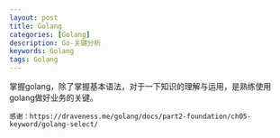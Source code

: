 ```yaml
---
layout: post
title: Golang
categories: [Golang]
description: Go-关键分析
keywords: Golang
tags: Golang
---
```


掌握golang，除了掌握基本语法，对于一下知识的理解与运用，是熟练使用golang做好业务的关键。

    感谢：https://draveness.me/golang/docs/part2-foundation/ch05-keyword/golang-select/

<!DOCTYPE html>
<html>
<head>
<meta charset="UTF-8">
<meta name="viewport" content="width=device-width, initial-scale=1.0">
<meta http-equiv="X-UA-Compatible" content="ie=edge">
<title>Markmap</title>
<style>
* {
  margin: 0;
  padding: 0;
}
#mindmap {
  display: block;
  width: 100vw;
  height: 100vh;
}
</style>
<link rel="stylesheet" href="https://cdn.jsdelivr.net/npm/prismjs@1.28.0/themes/prism.css"><link rel="stylesheet" href="https://cdn.jsdelivr.net/npm/markmap-toolbar@0.13.5/dist/style.css">
</head>
<body>
<svg id="mindmap"></svg>
<script src="https://cdn.jsdelivr.net/npm/d3@6.7.0"></script><script src="https://cdn.jsdelivr.net/npm/markmap-view@0.13.5"></script><script src="https://cdn.jsdelivr.net/npm/markmap-toolbar@0.13.5/dist/index.umd.min.js"></script><script>(r => {
                setTimeout(r);
              })(() => {
  const {
    markmap,
    mm
  } = window;
  const toolbar = new markmap.Toolbar();
  toolbar.attach(mm);
  const el = toolbar.render();
  el.setAttribute('style', 'position:absolute;bottom:20px;right:20px');
  document.body.append(el);
})</script><script>((getMarkmap, getOptions, root, jsonOptions) => {
        const markmap = getMarkmap();
        window.mm = markmap.Markmap.create('svg#mindmap', (getOptions || markmap.deriveOptions)(jsonOptions), root);
      })(() => window.markmap,null,{"type":"heading","depth":0,"payload":{"lines":[0,1]},"content":"KeyWords-Go","children":[{"type":"heading","depth":1,"payload":{"lines":[2,3]},"content":"go","children":[{"type":"heading","depth":2,"payload":{"lines":[4,5]},"content":"启用协程","children":[{"type":"list_item","depth":3,"payload":{"lines":[6,13]},"content":"<pre class=\"language-go\"><code class=\"language-go\"><span class=\"token keyword\">go</span> <span class=\"token keyword\">func</span><span class=\"token punctuation\">(</span>msg <span class=\"token builtin\">string</span><span class=\"token punctuation\">)</span> <span class=\"token punctuation\">{</span> \n    fmt<span class=\"token punctuation\">.</span><span class=\"token function\">Println</span><span class=\"token punctuation\">(</span>msg<span class=\"token punctuation\">)</span>   \n<span class=\"token punctuation\">}</span><span class=\"token punctuation\">(</span><span class=\"token string\">\"going\"</span><span class=\"token punctuation\">)</span>\n</code></pre>\n"}]},{"type":"heading","depth":2,"payload":{"lines":[13,14]},"content":"<a href=\"https://github.com/bytedance/gopkg/tree/develop/util/gopool\">协程池</a>","children":[{"type":"list_item","depth":3,"payload":{"lines":[15,24]},"content":"<pre class=\"language-go\"><code class=\"language-go\">  gopool<span class=\"token punctuation\">.</span><span class=\"token function\">Go</span><span class=\"token punctuation\">(</span>\n      <span class=\"token keyword\">func</span><span class=\"token punctuation\">(</span><span class=\"token punctuation\">)</span><span class=\"token punctuation\">{</span>       \n      <span class=\"token comment\">/// do your job  </span>\n      <span class=\"token punctuation\">}</span>\n  <span class=\"token punctuation\">)</span>\n</code></pre>\n"}]}]},{"type":"heading","depth":1,"payload":{"lines":[24,25]},"content":"error ，defer 与 recover","children":[{"type":"heading","depth":2,"payload":{"lines":[26,27]},"content":"error","children":[{"type":"list_item","depth":3,"payload":{"lines":[28,29]},"content":"error 是go定义的接口，并未对其进行规范。"},{"type":"list_item","depth":3,"payload":{"lines":[30,31]},"content":"errors.New()"},{"type":"list_item","depth":3,"payload":{"lines":[32,33]},"content":"fmt.Errorf(&quot;&quot;)"},{"type":"list_item","depth":3,"payload":{"lines":[34,35]},"content":"<a href=\"https://go.googlesource.com/proposal/+/master/design/go2draft-error-values-overview.md\">Go2提案</a>","children":[{"type":"list_item","depth":4,"payload":{"lines":[36,37]},"content":"其中提到了几种 error 的规范方式。"},{"type":"list_item","depth":4,"payload":{"lines":[37,38]},"content":"if err == nil {} 判断"}]}]},{"type":"heading","depth":2,"payload":{"lines":[39,40]},"content":"<a href=\"https://draveness.me/golang/docs/part2-foundation/ch05-keyword/golang-defer/\">defer</a>","children":[{"type":"bullet_list","depth":3,"payload":{"lines":[41,51]},"content":"","children":[{"type":"list_item","depth":4,"payload":{"lines":[41,42]},"content":"defer 的实现是由编译器和运行时共同完成的"},{"type":"list_item","depth":4,"payload":{"lines":[43,44]},"content":"经常被用于关闭文件描述符、关闭数据库连接以及释放资源"},{"type":"list_item","depth":4,"payload":{"lines":[45,51]},"content":"<pre class=\"language-go\"><code class=\"language-go\">tx <span class=\"token operator\">:=</span> db<span class=\"token punctuation\">.</span><span class=\"token function\">Begin</span><span class=\"token punctuation\">(</span><span class=\"token punctuation\">)</span>\n<span class=\"token keyword\">defer</span> tx<span class=\"token punctuation\">.</span><span class=\"token function\">Rollback</span><span class=\"token punctuation\">(</span><span class=\"token punctuation\">)</span> \n</code></pre>\n"}]},{"type":"heading","depth":3,"payload":{"lines":[51,52]},"content":"关键","children":[{"type":"list_item","depth":4,"payload":{"lines":[53,54]},"content":"作用域","children":[{"type":"list_item","depth":5,"payload":{"lines":[54,55]},"content":"只会在当前函数和方法返回之前被调用"},{"type":"list_item","depth":5,"payload":{"lines":[55,56]},"content":"先进后出 先声明的defer语句在后声明的之后执行。"}]},{"type":"list_item","depth":4,"payload":{"lines":[56,57]},"content":"预计算","children":[{"type":"list_item","depth":5,"payload":{"lines":[57,58]},"content":"defer关键字会立刻拷贝函数中引用的外部参数."},{"type":"list_item","depth":5,"payload":{"lines":[58,70]},"content":"<pre class=\"language-go\"><code class=\"language-go\">    <span class=\"token keyword\">func</span> <span class=\"token function\">main</span><span class=\"token punctuation\">(</span><span class=\"token punctuation\">)</span> <span class=\"token punctuation\">{</span>\n        startedAt <span class=\"token operator\">:=</span> time<span class=\"token punctuation\">.</span><span class=\"token function\">Now</span><span class=\"token punctuation\">(</span><span class=\"token punctuation\">)</span>\n        <span class=\"token keyword\">defer</span> fmt<span class=\"token punctuation\">.</span><span class=\"token function\">Println</span><span class=\"token punctuation\">(</span>time<span class=\"token punctuation\">.</span><span class=\"token function\">Since</span><span class=\"token punctuation\">(</span>startedAt<span class=\"token punctuation\">)</span><span class=\"token punctuation\">)</span>\n        \n        time<span class=\"token punctuation\">.</span><span class=\"token function\">Sleep</span><span class=\"token punctuation\">(</span>time<span class=\"token punctuation\">.</span>Second<span class=\"token punctuation\">)</span>\n    <span class=\"token punctuation\">}</span>\n    <span class=\"token comment\">// $ go run main.go</span>\n    <span class=\"token comment\">// 0s</span>\n</code></pre>\n"},{"type":"list_item","depth":5,"payload":{"lines":[70,82]},"content":"<pre class=\"language-go\"><code class=\"language-go\">    <span class=\"token keyword\">func</span> <span class=\"token function\">main</span><span class=\"token punctuation\">(</span><span class=\"token punctuation\">)</span> <span class=\"token punctuation\">{</span>\n        startedAt <span class=\"token operator\">:=</span> time<span class=\"token punctuation\">.</span><span class=\"token function\">Now</span><span class=\"token punctuation\">(</span><span class=\"token punctuation\">)</span>\n        <span class=\"token keyword\">defer</span> <span class=\"token keyword\">func</span><span class=\"token punctuation\">(</span><span class=\"token punctuation\">)</span> <span class=\"token punctuation\">{</span> fmt<span class=\"token punctuation\">.</span><span class=\"token function\">Println</span><span class=\"token punctuation\">(</span>time<span class=\"token punctuation\">.</span><span class=\"token function\">Since</span><span class=\"token punctuation\">(</span>startedAt<span class=\"token punctuation\">)</span><span class=\"token punctuation\">)</span> <span class=\"token punctuation\">}</span><span class=\"token punctuation\">(</span><span class=\"token punctuation\">)</span>\n        \n        time<span class=\"token punctuation\">.</span><span class=\"token function\">Sleep</span><span class=\"token punctuation\">(</span>time<span class=\"token punctuation\">.</span>Second<span class=\"token punctuation\">)</span>\n    <span class=\"token punctuation\">}</span>\n    <span class=\"token comment\">// go run main.go</span>\n    <span class=\"token comment\">// 1s</span>\n</code></pre>\n"},{"type":"list_item","depth":5,"payload":{"lines":[82,83]},"content":"虽然调用 defer 关键字时也使用值传递，但是因为拷贝的是函数指针，所以 time.Since(startedAt) 会在 main 函数返回前调用并打印出符合预期的结果。"}]},{"type":"list_item","depth":4,"payload":{"lines":[84,85]},"content":"数据结构"},{"type":"list_item","depth":4,"payload":{"lines":[86,87]},"content":"执行机制","children":[{"type":"list_item","depth":5,"payload":{"lines":[87,88]},"content":"中间代码生成阶段的 cmd/compile/internal/gc.state.stmt 会负责处理程序中的 defer，该函数会根据条件的不同，使用三种不同的机制处理该关键字"}]},{"type":"list_item","depth":4,"payload":{"lines":[89,90]},"content":"分配方式 （三种不同类型 defer 的设计与实现原理）","children":[{"type":"list_item","depth":5,"payload":{"lines":[90,91]},"content":"堆分配 (最初方式，性能最差)"},{"type":"list_item","depth":5,"payload":{"lines":[92,93]},"content":"栈分配 (1.13引入，性能替身百分之30)"},{"type":"list_item","depth":5,"payload":{"lines":[94,95]},"content":"开放编码 (1.14引入，性能做好)","children":[{"type":"list_item","depth":6,"payload":{"lines":[95,96]},"content":"有条件开启"},{"type":"list_item","depth":6,"payload":{"lines":[96,97]},"content":"编译期间判断 defer 关键字、return 语句的个数确定是否开启开放编码优化"},{"type":"list_item","depth":6,"payload":{"lines":[97,98]},"content":"如果函数中 defer 关键字的数量多于 8 个或者 defer 关键字处于 for 循环中，那么我们在这里都会禁用开放编码优化，使用上两节提到的方法处理 defer。"}]}]}]}]},{"type":"heading","depth":2,"payload":{"lines":[99,100]},"content":"panic 与 recover","children":[{"type":"list_item","depth":3,"payload":{"lines":[101,102]},"content":"与 recover 通常一起出现"},{"type":"list_item","depth":3,"payload":{"lines":[103,104]},"content":"调用 panic 后会立刻停止执行当前函数的剩余代码，并在<strong>当前Goroutine</strong> 中递归执行调用方的 defer；"},{"type":"list_item","depth":3,"payload":{"lines":[105,106]},"content":"recover 可以中止 panic 造成的程序崩溃。它是一个只能在 defer 中发挥作用的函数，在其他作用域中调用不会发挥作用；"},{"type":"list_item","depth":3,"payload":{"lines":[107,112]},"content":"<pre class=\"language-go\"><code class=\"language-go\">    <span class=\"token keyword\">func</span> <span class=\"token function\">panic</span><span class=\"token punctuation\">(</span>v <span class=\"token keyword\">interface</span><span class=\"token punctuation\">{</span><span class=\"token punctuation\">}</span><span class=\"token punctuation\">)</span>\n    <span class=\"token function\">pannic</span><span class=\"token punctuation\">(</span><span class=\"token string\">\"XXX 错误\"</span><span class=\"token punctuation\">)</span>\n</code></pre>\n"},{"type":"list_item","depth":3,"payload":{"lines":[112,121]},"content":"<pre class=\"language-go\"><code class=\"language-go\"><span class=\"token keyword\">defer</span> <span class=\"token keyword\">func</span><span class=\"token punctuation\">(</span><span class=\"token punctuation\">)</span> <span class=\"token punctuation\">{</span>\n    <span class=\"token keyword\">if</span> err1 <span class=\"token operator\">:=</span> <span class=\"token function\">recover</span><span class=\"token punctuation\">(</span><span class=\"token punctuation\">)</span><span class=\"token punctuation\">;</span> err1 <span class=\"token operator\">!=</span> <span class=\"token boolean\">nil</span> <span class=\"token punctuation\">{</span>\n        log<span class=\"token punctuation\">.</span><span class=\"token function\">GameSystemLog</span><span class=\"token punctuation\">(</span><span class=\"token punctuation\">)</span><span class=\"token punctuation\">.</span><span class=\"token function\">Error</span><span class=\"token punctuation\">(</span><span class=\"token string\">\"err........\"</span><span class=\"token punctuation\">,</span> zap<span class=\"token punctuation\">.</span><span class=\"token function\">Any</span><span class=\"token punctuation\">(</span><span class=\"token string\">\"error\"</span><span class=\"token punctuation\">,</span> err1<span class=\"token punctuation\">)</span><span class=\"token punctuation\">)</span>\n    <span class=\"token punctuation\">}</span>\n<span class=\"token punctuation\">}</span><span class=\"token punctuation\">(</span><span class=\"token punctuation\">)</span>\n</code></pre>\n"}]}]},{"type":"heading","depth":1,"payload":{"lines":[121,122]},"content":"<a href=\"https://draveness.me/golang/docs/part3-runtime/ch06-concurrency/golang-channel/\">channel</a> 无锁管道","children":[{"type":"list_item","depth":2,"payload":{"lines":[124,125]},"content":"概述 ： channel是一个缓冲器，遵循先入先出的设计。","children":[{"type":"list_item","depth":3,"payload":{"lines":[125,126]},"content":"先从 Channel 读取数据的 Goroutine 会先接收到数据；"},{"type":"list_item","depth":3,"payload":{"lines":[126,127]},"content":"先向 Channel 发送数据的 Goroutine 会得到先发送数据的权利；"}]},{"type":"list_item","depth":2,"payload":{"lines":[127,128]},"content":"异步与同步","children":[{"type":"list_item","depth":3,"payload":{"lines":[128,129]},"content":"channel的容量会使得其长度为0（同步管道），长度大于0（异步管道&lt;未满的前提&gt;）"},{"type":"list_item","depth":3,"payload":{"lines":[129,130]},"content":"特殊：chan struct{} 类型的异步 Channel — struct{} 类型不占用内存空间，不需要实现缓冲区和直接发送（Handoff）的语义；"}]},{"type":"list_item","depth":2,"payload":{"lines":[130,131]},"content":"ch &lt;- i 发送数据","children":[{"type":"list_item","depth":3,"payload":{"lines":[131,132]},"content":"直接发送","children":[{"type":"list_item","depth":4,"payload":{"lines":[132,133]},"content":"当存在等待的接收者时，通过 runtime.send 直接将数据发送给阻塞的接收者；"},{"type":"list_item","depth":4,"payload":{"lines":[133,134]},"content":"当缓冲区存在空余空间时，将发送的数据写入 Channel 的缓冲区；"},{"type":"list_item","depth":4,"payload":{"lines":[134,135]},"content":"当不存在缓冲区或者缓冲区已满时，等待其他 Goroutine 从 Channel 接收数据；"}]},{"type":"list_item","depth":3,"payload":{"lines":[135,136]},"content":"阻塞发送"}]},{"type":"list_item","depth":2,"payload":{"lines":[136,138]},"content":"接收数据，i &lt;- ch<br>\ni, ok &lt;- ch","children":[{"type":"list_item","depth":3,"payload":{"lines":[138,139]},"content":"直接接收"},{"type":"list_item","depth":3,"payload":{"lines":[140,141]},"content":"阻塞接收"}]},{"type":"list_item","depth":2,"payload":{"lines":[142,143]},"content":"关闭 channel","children":[{"type":"list_item","depth":3,"payload":{"lines":[144,145]},"content":"close(ch)"}]}]},{"type":"heading","depth":1,"payload":{"lines":[146,147]},"content":"select","children":[{"type":"list_item","depth":2,"payload":{"lines":[148,149]},"content":"Go 语言的 select 与操作系统中的 select 比较相似"},{"type":"list_item","depth":2,"payload":{"lines":[150,151]},"content":"特点","children":[{"type":"list_item","depth":3,"payload":{"lines":[152,153]},"content":"与switch结构类似，但是 case 参数不同，select的必是 channel的收发 ."},{"type":"list_item","depth":3,"payload":{"lines":[154,155]},"content":"select 能在 Channel 上进行非阻塞的收发操作；"},{"type":"list_item","depth":3,"payload":{"lines":[156,157]},"content":"select 在遇到多个 Channel 同时响应时，会随机执行一种情况；"}]},{"type":"list_item","depth":2,"payload":{"lines":[157,158]},"content":"阻塞","children":[{"type":"list_item","depth":3,"payload":{"lines":[158,159]},"content":"直接阻塞","children":[{"type":"list_item","depth":4,"payload":{"lines":[160,161]},"content":"空 select 会直接阻塞当前 Goroutine，导致 Goroutine 进入无法被唤醒的永久休眠状态。"}]},{"type":"list_item","depth":3,"payload":{"lines":[161,162]},"content":"单一管道","children":[{"type":"list_item","depth":4,"payload":{"lines":[163,164]},"content":"如果当前的 select 条件只包含一个 case 。"},{"type":"list_item","depth":4,"payload":{"lines":[164,165]},"content":"当 case 中的 Channel 是空指针时，会直接挂起当前 Goroutine 并陷入永久休眠。"}]},{"type":"list_item","depth":3,"payload":{"lines":[165,166]},"content":"非阻塞","children":[{"type":"list_item","depth":4,"payload":{"lines":[167,168]},"content":"发送","children":[{"type":"list_item","depth":5,"payload":{"lines":[168,169]},"content":"runtime.selectnbsend，它为我们提供了向 Channel 非阻塞地发送数据的能力"},{"type":"list_item","depth":5,"payload":{"lines":[169,170]},"content":"在不存在接收方或者缓冲区空间不足时，当前 Goroutine 都不会阻塞而是会直接返回"}]},{"type":"list_item","depth":4,"payload":{"lines":[171,172]},"content":"接收","children":[{"type":"list_item","depth":5,"payload":{"lines":[172,173]},"content":"从 Channel 中接收数据可能会返回一个或者两个值"},{"type":"list_item","depth":5,"payload":{"lines":[173,174]},"content":"runtime.selectnbrecv 会直接忽略返回的布尔值，而 runtime.selectnbrecv2 会将布尔值回传给调用方"}]},{"type":"list_item","depth":4,"payload":{"lines":[175,176]},"content":"在默认情况下，编译器会使用如下的流程处理 select 语句","children":[{"type":"list_item","depth":5,"payload":{"lines":[176,177]},"content":"https://draveness.me/golang/docs/part2-foundation/ch05-keyword/golang-select/#%e5%b8%b8%e8%a7%81%e6%b5%81%e7%a8%8b"},{"type":"list_item","depth":5,"payload":{"lines":[177,178]},"content":"随机生成一个遍历的轮询顺序 pollOrder 并根据 Channel 地址生成锁定顺序 lockOrder；"},{"type":"list_item","depth":5,"payload":{"lines":[178,179]},"content":"根据 pollOrder 遍历所有的 case 查看是否有可以立刻处理的 Channel；"},{"type":"list_item","depth":5,"payload":{"lines":[179,180]},"content":"如果存在，直接获取 case 对应的索引并返回；"},{"type":"list_item","depth":5,"payload":{"lines":[180,181]},"content":"如果不存在，创建 runtime.sudog 结构体，将当前 Goroutine 加入到所有相关 Channel 的收发队列，并调用 runtime.gopark 挂起当前 Goroutine 等待调度器的唤醒；"},{"type":"list_item","depth":5,"payload":{"lines":[181,182]},"content":"当调度器唤醒当前 Goroutine 时，会再次按照 lockOrder 遍历所有的 case，从中查找需要被处理的 runtime.sudog 对应的索引；"}]}]}]}]},{"type":"heading","depth":1,"payload":{"lines":[183,184]},"content":"for 与 range","children":[{"type":"heading","depth":2,"payload":{"lines":[185,186]},"content":"fori（经典循环）","children":[{"type":"list_item","depth":3,"payload":{"lines":[187,192]},"content":"<pre class=\"language-go\"><code class=\"language-go\">    <span class=\"token keyword\">for</span> i <span class=\"token operator\">:=</span> <span class=\"token number\">0</span><span class=\"token punctuation\">;</span> i <span class=\"token operator\">&lt;</span> <span class=\"token number\">10</span><span class=\"token punctuation\">;</span> i<span class=\"token operator\">++</span> <span class=\"token punctuation\">{</span>\n        <span class=\"token function\">println</span><span class=\"token punctuation\">(</span>i<span class=\"token punctuation\">)</span>\n    <span class=\"token punctuation\">}</span>\n</code></pre>\n"}]},{"type":"heading","depth":2,"payload":{"lines":[192,193]},"content":"range (范围循环)","children":[{"type":"list_item","depth":3,"payload":{"lines":[193,201]},"content":"<pre class=\"language-go\"><code class=\"language-go\">    arr <span class=\"token operator\">:=</span> <span class=\"token punctuation\">[</span><span class=\"token punctuation\">]</span><span class=\"token builtin\">int</span><span class=\"token punctuation\">{</span><span class=\"token number\">1</span><span class=\"token punctuation\">,</span> <span class=\"token number\">2</span><span class=\"token punctuation\">,</span> <span class=\"token number\">3</span><span class=\"token punctuation\">}</span>\n    <span class=\"token keyword\">for</span> index<span class=\"token punctuation\">,</span> value <span class=\"token operator\">:=</span> <span class=\"token keyword\">range</span> arr <span class=\"token punctuation\">{</span>\n        <span class=\"token function\">println</span><span class=\"token punctuation\">(</span><span class=\"token string\">\"index 是 \"</span> <span class=\"token operator\">+</span> strconv<span class=\"token punctuation\">.</span><span class=\"token function\">Itoa</span><span class=\"token punctuation\">(</span>index<span class=\"token punctuation\">)</span><span class=\"token punctuation\">)</span>\n        <span class=\"token function\">println</span><span class=\"token punctuation\">(</span><span class=\"token string\">\"value 是 \"</span> <span class=\"token operator\">+</span> strconv<span class=\"token punctuation\">.</span><span class=\"token function\">Itoa</span><span class=\"token punctuation\">(</span>value<span class=\"token punctuation\">)</span><span class=\"token punctuation\">)</span>\n    <span class=\"token punctuation\">}</span>\n</code></pre>\n"},{"type":"list_item","depth":3,"payload":{"lines":[201,215]},"content":"<pre class=\"language-go\"><code class=\"language-go\"><span class=\"token comment\">// 值得注意的是 不要 引用临时的 v 变量的地址 他是循环使用的。</span>\n<span class=\"token comment\">// &amp;arr[i] 进行替代</span>\narr <span class=\"token operator\">:=</span> <span class=\"token punctuation\">[</span><span class=\"token punctuation\">]</span><span class=\"token builtin\">int</span><span class=\"token punctuation\">{</span><span class=\"token number\">1</span><span class=\"token punctuation\">,</span> <span class=\"token number\">2</span><span class=\"token punctuation\">,</span> <span class=\"token number\">3</span><span class=\"token punctuation\">}</span>\nnewArr <span class=\"token operator\">:=</span> <span class=\"token punctuation\">[</span><span class=\"token punctuation\">]</span><span class=\"token operator\">*</span><span class=\"token builtin\">int</span><span class=\"token punctuation\">{</span><span class=\"token punctuation\">}</span>\n<span class=\"token keyword\">for</span> <span class=\"token boolean\">_</span><span class=\"token punctuation\">,</span> v <span class=\"token operator\">:=</span> <span class=\"token keyword\">range</span> arr <span class=\"token punctuation\">{</span>\n    newArr <span class=\"token operator\">=</span> <span class=\"token function\">append</span><span class=\"token punctuation\">(</span>newArr<span class=\"token punctuation\">,</span> <span class=\"token operator\">&amp;</span>v<span class=\"token punctuation\">)</span>\n<span class=\"token punctuation\">}</span>\n<span class=\"token keyword\">for</span> <span class=\"token boolean\">_</span><span class=\"token punctuation\">,</span> v <span class=\"token operator\">:=</span> <span class=\"token keyword\">range</span> newArr <span class=\"token punctuation\">{</span>\n    fmt<span class=\"token punctuation\">.</span><span class=\"token function\">Println</span><span class=\"token punctuation\">(</span><span class=\"token operator\">*</span>v<span class=\"token punctuation\">)</span>\n<span class=\"token punctuation\">}</span>\n<span class=\"token comment\">// 输出： 3 3 3</span>\n</code></pre>\n"},{"type":"list_item","depth":3,"payload":{"lines":[215,216]},"content":"简单的经典循环相比，范围循环在 Go 语言中更常见。"},{"type":"list_item","depth":3,"payload":{"lines":[217,218]},"content":"编译器会在编译期间将所有 for-range 循环变成经典循环。"}]},{"type":"heading","depth":2,"payload":{"lines":[219,220]},"content":"array / slice","children":[{"type":"list_item","depth":3,"payload":{"lines":[221,233]},"content":"<pre class=\"language-go\"><code class=\"language-go\">    arr <span class=\"token operator\">:=</span> <span class=\"token punctuation\">[</span><span class=\"token number\">3</span><span class=\"token punctuation\">]</span><span class=\"token builtin\">int</span><span class=\"token punctuation\">{</span><span class=\"token number\">1</span><span class=\"token punctuation\">,</span> <span class=\"token number\">2</span><span class=\"token punctuation\">,</span> <span class=\"token number\">3</span><span class=\"token punctuation\">}</span> <span class=\"token comment\">//数组前面会指定长度</span>\n    <span class=\"token keyword\">for</span> index<span class=\"token punctuation\">,</span> value <span class=\"token operator\">:=</span> <span class=\"token keyword\">range</span> arr <span class=\"token punctuation\">{</span>\n        <span class=\"token function\">println</span><span class=\"token punctuation\">(</span><span class=\"token string\">\"index 是 \"</span> <span class=\"token operator\">+</span> strconv<span class=\"token punctuation\">.</span><span class=\"token function\">Itoa</span><span class=\"token punctuation\">(</span>index<span class=\"token punctuation\">)</span><span class=\"token punctuation\">)</span>\n        <span class=\"token function\">println</span><span class=\"token punctuation\">(</span><span class=\"token string\">\"value 是 \"</span> <span class=\"token operator\">+</span> strconv<span class=\"token punctuation\">.</span><span class=\"token function\">Itoa</span><span class=\"token punctuation\">(</span>value<span class=\"token punctuation\">)</span><span class=\"token punctuation\">)</span>\n    <span class=\"token punctuation\">}</span>\n    <span class=\"token comment\">// 切片初始化 几种方式</span>\n    <span class=\"token comment\">// slice1 := make([]int, len, cap)</span>\n    <span class=\"token comment\">// slice2 := []int{10, 20, 30, 40}</span>\n    <span class=\"token comment\">// 切片创建新的切片 </span>\n    <span class=\"token comment\">// slice3 := slice2[:]</span>\n</code></pre>\n"}]},{"type":"heading","depth":2,"payload":{"lines":[235,236]},"content":"string","children":[{"type":"list_item","depth":3,"payload":{"lines":[237,244]},"content":"<pre class=\"language-go\"><code class=\"language-go\">str <span class=\"token operator\">:=</span> <span class=\"token string\">\"12345\"</span>\n<span class=\"token keyword\">for</span> <span class=\"token boolean\">_</span><span class=\"token punctuation\">,</span>v <span class=\"token operator\">:=</span> <span class=\"token keyword\">range</span> str <span class=\"token punctuation\">{</span>\n    fmt<span class=\"token punctuation\">.</span><span class=\"token function\">Println</span><span class=\"token punctuation\">(</span>v<span class=\"token punctuation\">)</span>\n<span class=\"token punctuation\">}</span>\n</code></pre>\n"}]},{"type":"heading","depth":2,"payload":{"lines":[244,245]},"content":"map","children":[{"type":"list_item","depth":3,"payload":{"lines":[246,257]},"content":"<pre class=\"language-go\"><code class=\"language-go\">    hash <span class=\"token operator\">:=</span> <span class=\"token keyword\">map</span><span class=\"token punctuation\">[</span><span class=\"token builtin\">string</span><span class=\"token punctuation\">]</span><span class=\"token builtin\">int</span><span class=\"token punctuation\">{</span>\n        <span class=\"token string\">\"1\"</span><span class=\"token punctuation\">:</span> <span class=\"token number\">1</span><span class=\"token punctuation\">,</span>\n        <span class=\"token string\">\"2\"</span><span class=\"token punctuation\">:</span> <span class=\"token number\">2</span><span class=\"token punctuation\">,</span>\n        <span class=\"token string\">\"3\"</span><span class=\"token punctuation\">:</span> <span class=\"token number\">3</span><span class=\"token punctuation\">,</span>\n    <span class=\"token punctuation\">}</span>\n    <span class=\"token keyword\">for</span> k<span class=\"token punctuation\">,</span> v <span class=\"token operator\">:=</span> <span class=\"token keyword\">range</span> hash <span class=\"token punctuation\">{</span>\n        <span class=\"token function\">println</span><span class=\"token punctuation\">(</span>k<span class=\"token punctuation\">,</span> v<span class=\"token punctuation\">)</span>\n    <span class=\"token punctuation\">}</span>\n</code></pre>\n"}]},{"type":"heading","depth":2,"payload":{"lines":[257,258]},"content":"channel","children":[{"type":"list_item","depth":3,"payload":{"lines":[259,268]},"content":"<pre class=\"language-go\"><code class=\"language-go\"> c <span class=\"token operator\">:=</span> <span class=\"token function\">make</span><span class=\"token punctuation\">(</span><span class=\"token keyword\">chan</span> <span class=\"token builtin\">int</span><span class=\"token punctuation\">,</span> <span class=\"token number\">1</span><span class=\"token punctuation\">)</span>\n c <span class=\"token operator\">&lt;-</span> <span class=\"token number\">1</span>\n <span class=\"token keyword\">for</span> e <span class=\"token operator\">:=</span> <span class=\"token keyword\">range</span> c <span class=\"token punctuation\">{</span>\n     fmt<span class=\"token punctuation\">.</span><span class=\"token function\">Println</span><span class=\"token punctuation\">(</span>e<span class=\"token punctuation\">)</span>\n     <span class=\"token function\">close</span><span class=\"token punctuation\">(</span>c<span class=\"token punctuation\">)</span>\n     <span class=\"token comment\">// 不关闭 会一直等待循环 channel</span>\n <span class=\"token punctuation\">}</span> \n</code></pre>\n"}]}]},{"type":"heading","depth":1,"payload":{"lines":[270,271]},"content":"并发","children":[{"type":"heading","depth":2,"payload":{"lines":[274,275]},"content":"Mutex (互斥锁)","children":[{"type":"list_item","depth":3,"payload":{"lines":[276,290]},"content":"<pre class=\"language-go\"><code class=\"language-go\">state <span class=\"token operator\">:=</span> <span class=\"token number\">0</span>\nlock <span class=\"token operator\">:=</span> <span class=\"token operator\">&amp;</span>sync<span class=\"token punctuation\">.</span>Mutex<span class=\"token punctuation\">{</span><span class=\"token punctuation\">}</span>\n<span class=\"token keyword\">for</span> i <span class=\"token operator\">:=</span> <span class=\"token number\">1000</span><span class=\"token punctuation\">;</span> i <span class=\"token operator\">></span> <span class=\"token number\">0</span><span class=\"token punctuation\">;</span> i<span class=\"token operator\">--</span> <span class=\"token punctuation\">{</span>\n    <span class=\"token keyword\">go</span> <span class=\"token keyword\">func</span><span class=\"token punctuation\">(</span><span class=\"token punctuation\">)</span> <span class=\"token punctuation\">{</span>\n        lock<span class=\"token punctuation\">.</span><span class=\"token function\">Lock</span><span class=\"token punctuation\">(</span><span class=\"token punctuation\">)</span>\n        <span class=\"token keyword\">defer</span> lock<span class=\"token punctuation\">.</span><span class=\"token function\">Unlock</span><span class=\"token punctuation\">(</span><span class=\"token punctuation\">)</span>\n        state <span class=\"token operator\">=</span> state <span class=\"token operator\">+</span> <span class=\"token number\">1</span>\n    <span class=\"token punctuation\">}</span><span class=\"token punctuation\">(</span><span class=\"token punctuation\">)</span>\n<span class=\"token punctuation\">}</span>\ntime<span class=\"token punctuation\">.</span><span class=\"token function\">Sleep</span><span class=\"token punctuation\">(</span>time<span class=\"token punctuation\">.</span>Second <span class=\"token operator\">*</span> <span class=\"token number\">5</span><span class=\"token punctuation\">)</span>\nfmt<span class=\"token punctuation\">.</span><span class=\"token function\">Println</span><span class=\"token punctuation\">(</span>state<span class=\"token punctuation\">)</span>\n</code></pre>\n"}]},{"type":"heading","depth":2,"payload":{"lines":[290,291]},"content":"RWMutex (读写锁)","children":[{"type":"list_item","depth":3,"payload":{"lines":[292,313]},"content":"<pre class=\"language-go\"><code class=\"language-go\"><span class=\"token comment\">// 只读的地方使用读锁  lock.RLock()</span>\n<span class=\"token comment\">// 有写的地方用写锁    lock.Lock()</span>\n<span class=\"token keyword\">func</span> <span class=\"token function\">TestXXXXX</span><span class=\"token punctuation\">(</span>t <span class=\"token operator\">*</span>testing<span class=\"token punctuation\">.</span>T<span class=\"token punctuation\">)</span> <span class=\"token punctuation\">{</span>\nstate <span class=\"token operator\">:=</span> <span class=\"token number\">0</span>\nlock <span class=\"token operator\">:=</span> <span class=\"token operator\">&amp;</span>sync<span class=\"token punctuation\">.</span>RWMutex<span class=\"token punctuation\">{</span><span class=\"token punctuation\">}</span>\n<span class=\"token keyword\">for</span> i <span class=\"token operator\">:=</span> <span class=\"token number\">1000</span><span class=\"token punctuation\">;</span> i <span class=\"token operator\">></span> <span class=\"token number\">0</span><span class=\"token punctuation\">;</span> i<span class=\"token operator\">--</span> <span class=\"token punctuation\">{</span>\n    <span class=\"token keyword\">go</span> <span class=\"token keyword\">func</span><span class=\"token punctuation\">(</span><span class=\"token punctuation\">)</span> <span class=\"token punctuation\">{</span>\n        lock<span class=\"token punctuation\">.</span><span class=\"token function\">Lock</span><span class=\"token punctuation\">(</span><span class=\"token punctuation\">)</span>\n        <span class=\"token keyword\">defer</span> lock<span class=\"token punctuation\">.</span><span class=\"token function\">Unlock</span><span class=\"token punctuation\">(</span><span class=\"token punctuation\">)</span>\n        state <span class=\"token operator\">=</span> state <span class=\"token operator\">+</span> <span class=\"token number\">1</span>\n    <span class=\"token punctuation\">}</span><span class=\"token punctuation\">(</span><span class=\"token punctuation\">)</span>\n    <span class=\"token keyword\">go</span> <span class=\"token keyword\">func</span><span class=\"token punctuation\">(</span><span class=\"token punctuation\">)</span> <span class=\"token punctuation\">{</span>\n        lock<span class=\"token punctuation\">.</span><span class=\"token function\">RLock</span><span class=\"token punctuation\">(</span><span class=\"token punctuation\">)</span>\n        <span class=\"token keyword\">defer</span> lock<span class=\"token punctuation\">.</span><span class=\"token function\">RUnlock</span><span class=\"token punctuation\">(</span><span class=\"token punctuation\">)</span>\n        fmt<span class=\"token punctuation\">.</span><span class=\"token function\">Println</span><span class=\"token punctuation\">(</span>state<span class=\"token punctuation\">)</span>\n    <span class=\"token punctuation\">}</span><span class=\"token punctuation\">(</span><span class=\"token punctuation\">)</span>\n<span class=\"token punctuation\">}</span>\ntime<span class=\"token punctuation\">.</span><span class=\"token function\">Sleep</span><span class=\"token punctuation\">(</span>time<span class=\"token punctuation\">.</span>Second <span class=\"token operator\">*</span> <span class=\"token number\">5</span><span class=\"token punctuation\">)</span>\nfmt<span class=\"token punctuation\">.</span><span class=\"token function\">Println</span><span class=\"token punctuation\">(</span><span class=\"token string\">\"xxxxxxxxxxxxxxxxx\"</span><span class=\"token punctuation\">)</span>\nfmt<span class=\"token punctuation\">.</span><span class=\"token function\">Println</span><span class=\"token punctuation\">(</span>state<span class=\"token punctuation\">)</span>\n</code></pre>\n"}]},{"type":"heading","depth":2,"payload":{"lines":[316,317]},"content":"WaitGroup","children":[{"type":"list_item","depth":3,"payload":{"lines":[318,330]},"content":"<pre class=\"language-go\"><code class=\"language-go\">wg <span class=\"token operator\">:=</span> sync<span class=\"token punctuation\">.</span>WaitGroup<span class=\"token punctuation\">{</span><span class=\"token punctuation\">}</span>\nwg<span class=\"token punctuation\">.</span><span class=\"token function\">Add</span><span class=\"token punctuation\">(</span><span class=\"token number\">3</span><span class=\"token punctuation\">)</span> <span class=\"token comment\">// 调用 done 三次，wait 放行</span>\n<span class=\"token keyword\">for</span> i <span class=\"token operator\">:=</span> <span class=\"token number\">1</span><span class=\"token punctuation\">;</span> i <span class=\"token operator\">&lt;</span> <span class=\"token number\">4</span><span class=\"token punctuation\">;</span> i<span class=\"token operator\">++</span> <span class=\"token punctuation\">{</span>\n    <span class=\"token keyword\">go</span> <span class=\"token keyword\">func</span><span class=\"token punctuation\">(</span><span class=\"token punctuation\">)</span> <span class=\"token punctuation\">{</span>\n        time<span class=\"token punctuation\">.</span><span class=\"token function\">Sleep</span><span class=\"token punctuation\">(</span>time<span class=\"token punctuation\">.</span><span class=\"token function\">Duration</span><span class=\"token punctuation\">(</span>i<span class=\"token punctuation\">)</span> <span class=\"token operator\">*</span> time<span class=\"token punctuation\">.</span>Second<span class=\"token punctuation\">)</span>\n        wg<span class=\"token punctuation\">.</span><span class=\"token function\">Done</span><span class=\"token punctuation\">(</span><span class=\"token punctuation\">)</span>\n    <span class=\"token punctuation\">}</span><span class=\"token punctuation\">(</span><span class=\"token punctuation\">)</span>\n<span class=\"token punctuation\">}</span>\nwg<span class=\"token punctuation\">.</span><span class=\"token function\">Wait</span><span class=\"token punctuation\">(</span><span class=\"token punctuation\">)</span>\nfmt<span class=\"token punctuation\">.</span><span class=\"token function\">Println</span><span class=\"token punctuation\">(</span><span class=\"token string\">\"over\"</span><span class=\"token punctuation\">)</span>\n</code></pre>\n"}]},{"type":"heading","depth":2,"payload":{"lines":[332,333]},"content":"once","children":[{"type":"list_item","depth":3,"payload":{"lines":[334,344]},"content":"<pre class=\"language-go\"><code class=\"language-go\"><span class=\"token comment\">// 保证在 Go 程序运行期间的某段代码只会执行一次</span>\no <span class=\"token operator\">:=</span> <span class=\"token operator\">&amp;</span>sync<span class=\"token punctuation\">.</span>Once<span class=\"token punctuation\">{</span><span class=\"token punctuation\">}</span>\n<span class=\"token keyword\">for</span> i <span class=\"token operator\">:=</span> <span class=\"token number\">0</span><span class=\"token punctuation\">;</span> i <span class=\"token operator\">&lt;</span> <span class=\"token number\">10</span><span class=\"token punctuation\">;</span> i<span class=\"token operator\">++</span> <span class=\"token punctuation\">{</span>\n    o<span class=\"token punctuation\">.</span><span class=\"token function\">Do</span><span class=\"token punctuation\">(</span><span class=\"token keyword\">func</span><span class=\"token punctuation\">(</span><span class=\"token punctuation\">)</span> <span class=\"token punctuation\">{</span>\n        fmt<span class=\"token punctuation\">.</span><span class=\"token function\">Println</span><span class=\"token punctuation\">(</span><span class=\"token string\">\"only once\"</span><span class=\"token punctuation\">)</span>\n    <span class=\"token punctuation\">}</span><span class=\"token punctuation\">)</span>\n<span class=\"token punctuation\">}</span>\n</code></pre>\n"}]},{"type":"heading","depth":2,"payload":{"lines":[344,345]},"content":"Cond","children":[{"type":"list_item","depth":3,"payload":{"lines":[346,378]},"content":"<pre class=\"language-go\"><code class=\"language-go\"><span class=\"token keyword\">var</span> status <span class=\"token builtin\">int64</span>\n<span class=\"token keyword\">func</span> <span class=\"token function\">Test_Cond</span><span class=\"token punctuation\">(</span>t <span class=\"token operator\">*</span>testing<span class=\"token punctuation\">.</span>T<span class=\"token punctuation\">)</span> <span class=\"token punctuation\">{</span>\n    c <span class=\"token operator\">:=</span> sync<span class=\"token punctuation\">.</span><span class=\"token function\">NewCond</span><span class=\"token punctuation\">(</span><span class=\"token operator\">&amp;</span>sync<span class=\"token punctuation\">.</span>Mutex<span class=\"token punctuation\">{</span><span class=\"token punctuation\">}</span><span class=\"token punctuation\">)</span>\n    <span class=\"token keyword\">for</span> i <span class=\"token operator\">:=</span> <span class=\"token number\">0</span><span class=\"token punctuation\">;</span> i <span class=\"token operator\">&lt;</span> <span class=\"token number\">10</span><span class=\"token punctuation\">;</span> i<span class=\"token operator\">++</span> <span class=\"token punctuation\">{</span>\n        <span class=\"token keyword\">go</span> <span class=\"token function\">listen</span><span class=\"token punctuation\">(</span>c<span class=\"token punctuation\">)</span>\n    <span class=\"token punctuation\">}</span>\n    time<span class=\"token punctuation\">.</span><span class=\"token function\">Sleep</span><span class=\"token punctuation\">(</span><span class=\"token number\">3</span> <span class=\"token operator\">*</span> time<span class=\"token punctuation\">.</span>Second<span class=\"token punctuation\">)</span>\n    <span class=\"token keyword\">go</span> <span class=\"token function\">broadcast</span><span class=\"token punctuation\">(</span>c<span class=\"token punctuation\">)</span>\n\n    ch <span class=\"token operator\">:=</span> <span class=\"token function\">make</span><span class=\"token punctuation\">(</span><span class=\"token keyword\">chan</span> os<span class=\"token punctuation\">.</span>Signal<span class=\"token punctuation\">,</span> <span class=\"token number\">1</span><span class=\"token punctuation\">)</span>\n    signal<span class=\"token punctuation\">.</span><span class=\"token function\">Notify</span><span class=\"token punctuation\">(</span>ch<span class=\"token punctuation\">,</span> os<span class=\"token punctuation\">.</span>Interrupt<span class=\"token punctuation\">)</span>\n    <span class=\"token operator\">&lt;-</span>ch\n<span class=\"token punctuation\">}</span>\n\n<span class=\"token keyword\">func</span> <span class=\"token function\">broadcast</span><span class=\"token punctuation\">(</span>c <span class=\"token operator\">*</span>sync<span class=\"token punctuation\">.</span>Cond<span class=\"token punctuation\">)</span> <span class=\"token punctuation\">{</span>\n    c<span class=\"token punctuation\">.</span>L<span class=\"token punctuation\">.</span><span class=\"token function\">Lock</span><span class=\"token punctuation\">(</span><span class=\"token punctuation\">)</span>\n    atomic<span class=\"token punctuation\">.</span><span class=\"token function\">StoreInt64</span><span class=\"token punctuation\">(</span><span class=\"token operator\">&amp;</span>status<span class=\"token punctuation\">,</span> <span class=\"token number\">1</span><span class=\"token punctuation\">)</span>\n    c<span class=\"token punctuation\">.</span><span class=\"token function\">Broadcast</span><span class=\"token punctuation\">(</span><span class=\"token punctuation\">)</span>\n    c<span class=\"token punctuation\">.</span>L<span class=\"token punctuation\">.</span><span class=\"token function\">Unlock</span><span class=\"token punctuation\">(</span><span class=\"token punctuation\">)</span>\n<span class=\"token punctuation\">}</span>\n\n<span class=\"token keyword\">func</span> <span class=\"token function\">listen</span><span class=\"token punctuation\">(</span>c <span class=\"token operator\">*</span>sync<span class=\"token punctuation\">.</span>Cond<span class=\"token punctuation\">)</span> <span class=\"token punctuation\">{</span>\n    c<span class=\"token punctuation\">.</span>L<span class=\"token punctuation\">.</span><span class=\"token function\">Lock</span><span class=\"token punctuation\">(</span><span class=\"token punctuation\">)</span>\n    <span class=\"token keyword\">for</span> atomic<span class=\"token punctuation\">.</span><span class=\"token function\">LoadInt64</span><span class=\"token punctuation\">(</span><span class=\"token operator\">&amp;</span>status<span class=\"token punctuation\">)</span> <span class=\"token operator\">!=</span> <span class=\"token number\">1</span> <span class=\"token punctuation\">{</span>\n        c<span class=\"token punctuation\">.</span><span class=\"token function\">Wait</span><span class=\"token punctuation\">(</span><span class=\"token punctuation\">)</span>\n    <span class=\"token punctuation\">}</span>\n    fmt<span class=\"token punctuation\">.</span><span class=\"token function\">Println</span><span class=\"token punctuation\">(</span><span class=\"token string\">\"listen\"</span><span class=\"token punctuation\">)</span>\n    c<span class=\"token punctuation\">.</span>L<span class=\"token punctuation\">.</span><span class=\"token function\">Unlock</span><span class=\"token punctuation\">(</span><span class=\"token punctuation\">)</span>\n<span class=\"token punctuation\">}</span>\n</code></pre>\n"}]},{"type":"heading","depth":2,"payload":{"lines":[378,379]},"content":"context","children":[{"type":"list_item","depth":3,"payload":{"lines":[380,422]},"content":"<pre class=\"language-go\"><code class=\"language-go\"><span class=\"token comment\">/** 拿 context 做并发控制，核心是利用\nctx, cancel := context.WithCancel(context.Background())\nctx, timeout := context.WithTimeout(context.Background(), 1*time.Second)\nctx, deadline := context.WithDeadline(context.Background(), time.Now().Add(1*time.Second))\n\n\ncancel , timeout ,deadline 发起的 通知，然后所以监听 ctx.Done() 管道的协程就会终止。\n*/</span>\n<span class=\"token keyword\">package</span> main\n<span class=\"token keyword\">import</span> <span class=\"token punctuation\">(</span>\n    <span class=\"token string\">\"context\"</span>\n    <span class=\"token string\">\"fmt\"</span>\n    <span class=\"token string\">\"sync\"</span>\n    <span class=\"token string\">\"time\"</span>\n<span class=\"token punctuation\">)</span>\n<span class=\"token keyword\">func</span> <span class=\"token function\">main</span><span class=\"token punctuation\">(</span><span class=\"token punctuation\">)</span> <span class=\"token punctuation\">{</span>\n    <span class=\"token keyword\">var</span> wg sync<span class=\"token punctuation\">.</span>WaitGroup\n    ctx<span class=\"token punctuation\">,</span> stop <span class=\"token operator\">:=</span> context<span class=\"token punctuation\">.</span><span class=\"token function\">WithCancel</span><span class=\"token punctuation\">(</span>context<span class=\"token punctuation\">.</span><span class=\"token function\">Background</span><span class=\"token punctuation\">(</span><span class=\"token punctuation\">)</span><span class=\"token punctuation\">)</span>\n    wg<span class=\"token punctuation\">.</span><span class=\"token function\">Add</span><span class=\"token punctuation\">(</span><span class=\"token number\">1</span><span class=\"token punctuation\">)</span>\n    <span class=\"token keyword\">go</span> <span class=\"token keyword\">func</span><span class=\"token punctuation\">(</span><span class=\"token punctuation\">)</span> <span class=\"token punctuation\">{</span>\n        <span class=\"token keyword\">defer</span> wg<span class=\"token punctuation\">.</span><span class=\"token function\">Done</span><span class=\"token punctuation\">(</span><span class=\"token punctuation\">)</span>\n        <span class=\"token function\">worker</span><span class=\"token punctuation\">(</span>ctx<span class=\"token punctuation\">)</span>\n    <span class=\"token punctuation\">}</span><span class=\"token punctuation\">(</span><span class=\"token punctuation\">)</span>\n    time<span class=\"token punctuation\">.</span><span class=\"token function\">Sleep</span><span class=\"token punctuation\">(</span><span class=\"token number\">3</span><span class=\"token operator\">*</span>time<span class=\"token punctuation\">.</span>Second<span class=\"token punctuation\">)</span> <span class=\"token comment\">//工作3秒</span>\n    <span class=\"token function\">stop</span><span class=\"token punctuation\">(</span><span class=\"token punctuation\">)</span> <span class=\"token comment\">//3秒后发出停止指令</span>\n    wg<span class=\"token punctuation\">.</span><span class=\"token function\">Wait</span><span class=\"token punctuation\">(</span><span class=\"token punctuation\">)</span>\n<span class=\"token punctuation\">}</span>\n\n<span class=\"token keyword\">func</span> <span class=\"token function\">worker</span><span class=\"token punctuation\">(</span>ctx context<span class=\"token punctuation\">.</span>Context<span class=\"token punctuation\">)</span><span class=\"token punctuation\">{</span>\n    <span class=\"token keyword\">for</span> <span class=\"token punctuation\">{</span>\n        <span class=\"token keyword\">select</span> <span class=\"token punctuation\">{</span>\n        <span class=\"token keyword\">case</span> <span class=\"token operator\">&lt;-</span> ctx<span class=\"token punctuation\">.</span><span class=\"token function\">Done</span><span class=\"token punctuation\">(</span><span class=\"token punctuation\">)</span><span class=\"token punctuation\">:</span>\n            fmt<span class=\"token punctuation\">.</span><span class=\"token function\">Println</span><span class=\"token punctuation\">(</span><span class=\"token string\">\"下班咯~~~\"</span><span class=\"token punctuation\">)</span>\n            <span class=\"token keyword\">return</span>\n        <span class=\"token keyword\">default</span><span class=\"token punctuation\">:</span>\n            fmt<span class=\"token punctuation\">.</span><span class=\"token function\">Println</span><span class=\"token punctuation\">(</span><span class=\"token string\">\"认真摸鱼中，请勿打扰...\"</span><span class=\"token punctuation\">)</span>\n        <span class=\"token punctuation\">}</span>\n        time<span class=\"token punctuation\">.</span><span class=\"token function\">Sleep</span><span class=\"token punctuation\">(</span><span class=\"token number\">1</span><span class=\"token operator\">*</span>time<span class=\"token punctuation\">.</span>Second<span class=\"token punctuation\">)</span>\n    <span class=\"token punctuation\">}</span>\n<span class=\"token punctuation\">}</span>\n</code></pre>\n"}]}]},{"type":"heading","depth":1,"payload":{"lines":[422,423]},"content":"GC内存","children":[{"type":"heading","depth":2,"payload":{"lines":[424,425]},"content":"内存分配"},{"type":"heading","depth":2,"payload":{"lines":[426,427]},"content":"栈内存管理"},{"type":"heading","depth":2,"payload":{"lines":[428,429]},"content":"垃圾收集"}]},{"type":"heading","depth":1,"payload":{"lines":[431,432]},"content":"其他","children":[{"type":"list_item","depth":2,"payload":{"lines":[433,434]},"content":"其实 go 的效率高很大程度上来源于 io 是非阻塞的，这一块可以看一下 go 的调度与网络轮训器实现，他们是go的根本。"}]}]},{})</script>
</body>
</html>
